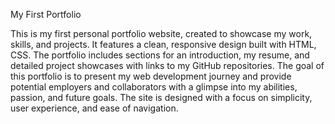 My First Portfolio

This is my first personal portfolio website, created to showcase my work, skills, and projects. It features a clean, responsive design built with HTML, CSS. The portfolio includes sections for an introduction, my resume, and detailed project showcases with links to my GitHub repositories. The goal of this portfolio is to present my web development journey and provide potential employers and collaborators with a glimpse into my abilities, passion, and future goals. The site is designed with a focus on simplicity, user experience, and ease of navigation.
